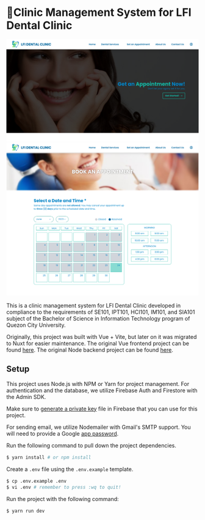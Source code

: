 # 🦷Clinic Management System for LFI Dental Clinic

![Screenshot of the home page](https://raw.githubusercontent.com/arvl130/nuxt-lfi-dental-clinic/master/preview-2.png)
![Screenshot of the appointments scheduling page](https://raw.githubusercontent.com/arvl130/nuxt-lfi-dental-clinic/master/preview-1.png)

This is a clinic management system for LFI Dental Clinic developed in compliance to the requirements of SE101, IPT101, HCI101, IM101, and SIA101 subject of the Bachelor of Science in Information Technology program of Quezon City University.

Originally, this project was built with Vue + Vite, but later on it was migrated to Nuxt for easier maintenance. The original Vue frontend project can be found [here](https://gitlab.com/arvl/vue-lfi-dental-clinic). The original Node backend project can be found [here](https://gitlab.com/arvl/node-lfi-dental-clinic).

## Setup

This project uses Node.js with NPM or Yarn for project management. For authentication and
the database, we utilize Firebase Auth and Firestore with the Admin SDK.

Make sure to [generate a private key](https://firebase.google.com/docs/admin/setup#initialize-sdk)
file in Firebase that you can use for this project.

For sending email, we utilize Nodemailer with Gmail's SMTP support. You will need to provide
a Google [app password](https://support.google.com/accounts/answer/185833).

Run the following command to pull down the project dependencies.

```sh
$ yarn install # or npm install
```

Create a `.env` file using the `.env.example` template.

```sh
$ cp .env.example .env
$ vi .env # remember to press :wq to quit!
```

Run the project with the following command:

```sh
$ yarn run dev
```

